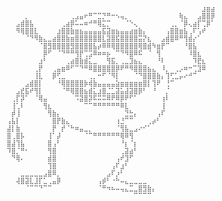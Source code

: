 <!-- ### Welcome  -->
⠀⠀⠀⠀⠀⠀⠀⠀⠀⠀⠀⠀⠀⠀⠀⠀⠀⠀⠀⠀⠀⠀⠀⠀⠀⠀⠀⠀⠀⠀⠀⠀⠀⠀⠀⠀⠀⠀⠀⠀⠀⠀⠀⣰⣶⣴
⠀⠀⠀⠀⡀⠀⠀⠀⠀⠀⠀⠀⠀⠀⢀⣠⣤⠖⠛⠉⣉⡙⠛⠒⠢⢤⡀⠀⠀⠀⠀⠀⠀⠀⠀⠀⠀⠀⢷⣄⠀⠀⣠⣿⣿⡿
⠀⠀⣠⣾⣿⣧⠀⠀⠀⠀⠀⠀⢀⣴⡿⠥⠤⠶⠚⠛⢿⣍⡉⠀⠀⠀⠈⠑⢄⠀⠀⠀⠀⠀⠀⠀⢀⡀⠈⡿⢄⣴⡏⢉⡿⠁
⠀⠀⠻⢿⣿⣿⣇⠀⠀⠀⠀⣰⣿⣿⣷⣶⣦⣤⣤⣤⣤⣯⣽⣶⣦⣤⣤⣴⣶⣷⡄⠀⠀⠀⠀⢠⣿⣿⣶⣧⢀⠏⢡⠞⠀⠀
⠀⠀⠀⠀⠈⠙⠻⣷⣄⣀⣴⣿⣿⣷⣶⣿⣿⣿⣿⣿⣿⣇⣽⣿⣯⣿⣿⣿⣿⣭⡝⣆⠀⠀⣠⣾⣿⠿⠛⢻⣾⡔⠁⠀⠀⠀
⠀⠀⠀⠀⠀⠀⠀⠈⣿⣻⣿⣿⣿⣿⣻⣿⣿⣿⣿⣧⡴⠿⠿⢿⣿⣿⣿⣿⣿⢿⣿⣾⠳⣶⡟⠉⠀⠀⠀⠘⣿⣧⠀⠀⠀⠀
⠀⠀⠀⠀⠀⠀⠀⠀⡿⠋⠀⠈⠙⠛⠛⢻⡟⢉⣩⠿⠶⠶⡦⠀⠉⠙⠻⣿⠿⠯⠀⠈⠀⢻⠀⠀⠀⠀⠀⠀⠸⣿⣆⠀⠀⠀
⠀⠀⠀⠀⠀⠀⠀⣰⠃⠀⠀⠀⠀⢀⣴⣿⣷⣾⣅⣀⠀⠀⢻⣯⡀⢀⣀⣹⣦⣄⠀⠀⠀⠘⠇⠀⠀⠀⠀⠀⠀⠹⣟⣆⠀⠀
⠀⠀⠀⠀⠀⠀⢀⡟⠀⠀⢀⣤⣶⠿⠋⠉⠙⠛⠿⣿⣿⣿⣿⣿⡿⠟⠛⠻⣿⣿⣿⣦⣄⠀⠸⡀⠀⢀⡠⠶⠒⢉⣹⠿⠀⠀
⠀⠀⠀⠀⠀⠀⢸⣇⠀⠀⡿⢋⣀⠀⠀⠀⠀⠀⢀⡀⠒⠋⠈⠻⡇⠀⠀⠀⠈⠙⣿⣿⣿⣷⡄⢹⢋⣁⡤⠔⠚⠉⠀⠀⠀⠀
⠀⠀⠀⠀⣠⣾⣿⡇⠀⠀⠀⠘⢿⣿⣿⣿⣿⡷⢾⣷⣤⣤⣤⣤⣵⣶⣶⣶⣶⣶⣿⡇⢹⠟⠀⢘⠉⠀⠀⠀⠀⠀⠀⠀⠀⠀
⠀⠀⣠⣞⣯⠞⢻⡇⠀⠀⠀⠀⠈⠛⢿⣿⣿⣦⣾⣅⣰⣿⣈⣁⣽⣥⣼⣽⣿⡿⠃⠀⠘⠀⠀⡈⠀⠀⠀⠀⠀⠀⠀⠀⠀⠀
⠀⢀⡏⡽⠁⠀⠈⢿⣤⠀⠀⠀⠀⠀⠀⠩⣽⣿⡽⠯⠭⠭⠿⠟⠿⡿⠟⠋⠁⠀⠀⠀⠀⠀⢰⠇⠀⠀⠀⠀⠀⠀⠀⠀⠀⠀
⠀⢸⢁⠇⠀⠀⠀⠀⢻⣆⠀⠀⠀⠀⠀⠀⠀⠉⠉⠛⠛⠛⠛⠛⠛⠿⣇⠀⠀⠀⠀⠀⠀⠀⢸⠀⠀⠀⠀⠀⠀⠀⠀⠀⠀⠀
⠀⡾⢸⠀⠀⠀⠀⠀⠀⢻⣷⡄⠀⠀⠀⠀⠀⠀⠀⠀⠀⠀⠀⠀⠀⠀⣙⣓⡄⠀⠀⠀⠀⢠⠏⠀⠀⠀⠀⠀⠀⠀⠀⠀⠀⠀
⢠⣧⡇⠀⠀⠀⠀⠀⠀⠀⣿⡟⣷⣄⠀⠀⠀⠀⠀⠀⠀⠀⠀⠀⢰⣘⠉⠉⠀⠀⠀⢀⡴⠃⠀⠀⠀⠀⠀⠀⠀⠀⠀⠀⠀⠀
⣼⡇⣷⠀⠀⠀⠀⠀⠀⠀⡟⠀⡞⠈⠓⠶⣤⣀⡀⠀⠀⠀⠀⠀⠈⢻⣧⣀⣠⠔⠊⠁⠀⠀⠀⠀⠀⠀⠀⠀⠀⠀⠀⠀⠀⠀
⣿⢀⣿⡧⠀⠀⠀⠀⠀⢸⠁⡼⠀⠀⠀⠀⠀⠈⠉⠛⠛⠛⠛⠛⠛⢿⠿⢻⠀⠀⠀⠀⠀⠀⠀⠀⠀⠀⠀⠀⠀⠀⠀⠀⠀⠀
⣿⣼⢹⣧⠀⠀⠀⠀⠀⣿⢠⠃⠀⠀⠀⠀⠀⠀⠀⠀⠀⠀⠀⠀⠀⠘⡆⠈⡆⠀⠀⠀⠀⠀⠀⠀⠀⠀⠀⠀⠀⠀⠀⠀⠀⠀
⠹⣿⡈⠛⠂⠀⠀⠀⠀⢻⣿⠀⠀⠀⠀⠀⠀⠀⠀⠀⠀⠀⠀⠀⠀⢀⣽⣴⠃⠀⠀⠀⠀⠀⠀⠀⠀⠀⠀⠀⠀⠀⠀⠀⠀⠀
⠀⠙⢿⠄⠀⠀⠀⠀⠀⣾⣿⠀⠀⠀⠀⠀⠀⠀⠀⠀⠀⠀⠀⠀⢠⠞⣹⠋⠀⠀⠀⠀⠀⠀⠀⠀⠀⠀⠀⠀⠀⠀⠀⠀⠀⠀
⠀⠀⠀⠀⠀⠀⠀⠀⠀⢹⣿⠀⠀⠀⠀⠀⠀⠀⠀⠀⠀⠀⠀⢠⠏⣰⠃⠀⠀⠀⠀⠀⠀⠀⠀⠀⠀⠀⠀⠀⠀⠀⠀⠀⠀⠀
⠀⠀⠀⣀⣀⣀⣀⣀⣠⣿⠿⡀⠀⠀⠀⠀⠀⠀⠀⠀⠀⠀⣠⠏⡰⠃⠀⠀⠀⠀⠀⠀⠀⠀⠀⠀⠀⠀⠀⠀⠀⠀⠀⠀⠀⠀
⠀⠀⢼⣿⣽⣇⣸⡏⣁⢀⣤⡿⠀⠀⠀⠀⠀⠀⠀⠀⢠⡾⠃⠐⠓⠤⣄⣀⣀⣀⣀⠀⠀⠀⠀⠀⠀⠀⠀⠀⠀⠀⠀⠀⠀⠀
⠀⠀⠀⠀⠈⠉⠉⠙⠉⠉⠀⠀⠀⠀⠀⠀⠀⠀⠀⠀⠈⠛⠲⠦⠤⢤⣄⣉⣀⣿⣻⣷⡄⠀⠀⠀⠀⠀⠀⠀⠀⠀⠀⠀⠀⠀
⠀⠀⠀⠀⠀⠀⠀⠀⠀⠀⠀⠀⠀⠀⠀⠀⠀⠀⠀⠀⠀⠀⠀⠀⠀⠀⠀⠀⠉⠉⠉⠉⠀⠀⠀⠀⠀⠀⠀⠀⠀⠀⠀⠀⠀⠀
<!--
**3uba/3uba** is a ✨ _special_ ✨ repository because its `README.md` (this file) appears on your GitHub profile.

Here are some ideas to get you started:

- 🔭 I’m currently working on ...
- 🌱 I’m currently learning ...
- 👯 I’m looking to collaborate on ...
- 🤔 I’m looking for help with ...
- 💬 Ask me about ...
- 📫 How to reach me: ...
- 😄 Pronouns: ...
- ⚡ Fun fact: ...
-->

